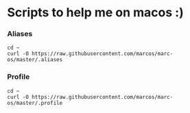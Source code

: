 # Scripts to help me on macos :)

### Aliases
```shell
cd ~
curl -O https://raw.githubusercontent.com/marcos/marc-os/master/.aliases
```

### Profile
```shell
cd ~
curl -O https://raw.githubusercontent.com/marcos/marc-os/master/.profile
```
